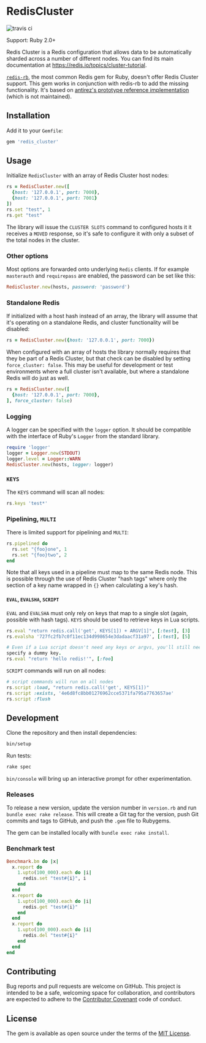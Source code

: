 # RedisCluster

![travis ci](https://travis-ci.org/zhchsf/redis_cluster.svg?branch=master)

Support: Ruby 2.0+

Redis Cluster is a Redis configuration that allows data to be automatically
sharded across a number of different nodes. You can find its main documentation
at https://redis.io/topics/cluster-tutorial.

[`redis-rb`](https://github.com/redis/redis-rb), the most common Redis gem for
Ruby, doesn't offer Redis Cluster support. This gem works in conjunction with
redis-rb to add the missing functionality. It's based on [antirez's prototype
reference implementation](https://github.com/antirez/redis-rb-cluster) (which
is not maintained).

## Installation

Add it to your `Gemfile`:

```ruby
gem 'redis_cluster'
```

## Usage

Initialize `RedisCluster` with an array of Redis Cluster host nodes:

```ruby
rs = RedisCluster.new([
  {host: '127.0.0.1', port: 7000},
  {host: '127.0.0.1', port: 7001}
])
rs.set "test", 1
rs.get "test"
```

The library will issue the `CLUSTER SLOTS` command to configured hosts it it
receives a `MOVED` response, so it's safe to configure it with only a subset of
the total nodes in the cluster.

### Other options

Most options are forwarded onto underlying `Redis` clients. If for example
`masterauth` and `requirepass` are enabled, the password can be set like this:

```ruby
RedisCluster.new(hosts, password: 'password')
```

### Standalone Redis

If initialized with a host hash instead of an array, the library will assume
that it's operating on a standalone Redis, and cluster functionality will be
disabled:

```ruby
rs = RedisCluster.new({host: '127.0.0.1', port: 7000})
```

When configured with an array of hosts the library normally requires that they
be part of a Redis Cluster, but that check can be disabled by setting
`force_cluster: false`. This may be useful for development or test environments
where a full cluster isn't available, but where a standalone Redis will do just
as well.

```ruby
rs = RedisCluster.new([
  {host: '127.0.0.1', port: 7000},
], force_cluster: false)
```

### Logging

A logger can be specified with the `logger` option. It should be compatible
with the interface of Ruby's `Logger` from the standard library.

```ruby
require 'logger'
logger = Logger.new(STDOUT)
logger.level = Logger::WARN
RedisCluster.new(hosts, logger: logger)
```

### `KEYS`

The `KEYS` command will scan all nodes:

```ruby
rs.keys 'test*'
```

### Pipelining, `MULTI`

There is limited support for pipelining and `MULTI`:

```ruby
rs.pipelined do
  rs.set "{foo}one", 1
  rs.set "{foo}two", 2
end
```

Note that all keys used in a pipeline must map to the same Redis node. This is
possible through the use of Redis Cluster "hash tags" where only the section of
a key name wrapped in `{}` when calculating a key's hash.

#### `EVAL`, `EVALSHA`, `SCRIPT`

`EVAL` and `EVALSHA` must only rely on keys that map to a single slot (again,
possible with hash tags). `KEYS` should be used to retrieve keys in Lua
scripts.

```ruby
rs.eval "return redis.call('get', KEYS[1]) + ARGV[1]", [:test], [3]
rs.evalsha '727fc2fb7c0f11ec134d998654e3dadaacf31a97', [:test], [5]

# Even if a Lua script doesn't need any keys or argvs, you'll still need to
specify a dummy key.
rs.eval "return 'hello redis!'", [:foo]
```

`SCRIPT` commands will run on all nodes:

```ruby
# script commands will run on all nodes
rs.script :load, "return redis.call('get', KEYS[1])"
rs.script :exists, '4e6d8fc8bb01276962cce5371fa795a7763657ae'
rs.script :flush
```

## Development

Clone the repository and then install dependencies:

```sh
bin/setup
```

Run tests:

```sh
rake spec
```

`bin/console` will bring up an interactive prompt for other experimentation.

### Releases

To release a new version, update the version number in `version.rb` and run
`bundle exec rake release`. This will create a Git tag for the version, push
Git commits and tags to GitHub, and push the `.gem` file to Rubygems.

The gem can be installed locally with `bundle exec rake install`.

### Benchmark test

```ruby
Benchmark.bm do |x|
  x.report do
    1.upto(100_000).each do |i|
      redis.set "test#{i}", i
    end
  end
  x.report do
    1.upto(100_000).each do |i|
      redis.get "test#{i}"
    end
  end
  x.report do
    1.upto(100_000).each do |i|
      redis.del "test#{i}"
    end
  end
end
```

## Contributing

Bug reports and pull requests are welcome on GitHub. This project is intended
to be a safe, welcoming space for collaboration, and contributors are expected
to adhere to the [Contributor Covenant](http://contributor-covenant.org) code
of conduct.

## License

The gem is available as open source under the terms of the [MIT
License](http://opensource.org/licenses/MIT).

<!--
# vim: set tw=79:
-->
